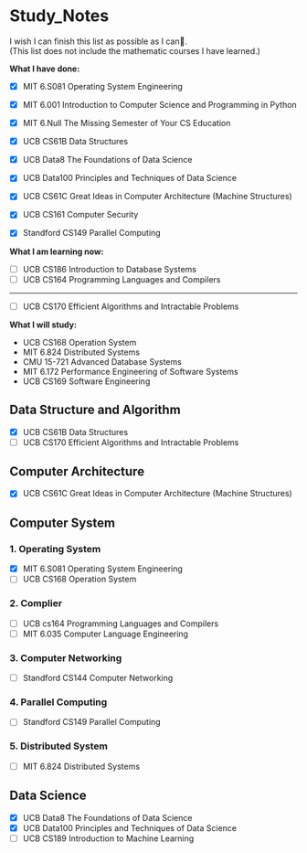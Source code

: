 # Study_Notes
I wish I can finish this list as possible as I can🎋. <br/>
(This list does not include the mathematic courses I have learned.) <br/>

**What I have done:**
- [x] MIT 6.S081 Operating System Engineering 
- [x] MIT 6.001 Introduction to Computer Science and Programming in Python
- [x] MIT 6.Null The Missing Semester of Your CS Education
- [x] UCB CS61B Data Structures
- [x] UCB Data8 The Foundations of Data Science
- [x] UCB Data100 Principles and Techniques of Data Science
- [x] UCB CS61C Great Ideas in Computer Architecture (Machine Structures)
- [x] UCB CS161 Computer Security
- [x] Standford CS149 Parallel Computing


**What I am learning now:**
- [ ] UCB CS186 Introduction to Database Systems
- [ ] UCB CS164 Programming Languages and Compilers
---
- [ ] UCB CS170 Efficient Algorithms and Intractable Problems


**What I will study:**
- UCB CS168 Operation System
- MIT 6.824 Distributed Systems
- CMU 15-721 Advanced Database Systems
- MIT 6.172 Performance Engineering of Software Systems
- UCB CS169 Software Engineering	

## Data Structure and Algorithm
- [x] UCB CS61B Data Structures
- [ ] UCB CS170 Efficient Algorithms and Intractable Problems

## Computer Architecture
- [x] UCB CS61C Great Ideas in Computer Architecture (Machine Structures)


## Computer System
### 1. Operating System
- [x] MIT 6.S081 Operating System Engineering 
- [ ] UCB CS168 Operation System

### 2. Complier
- [ ] UCB cs164 Programming Languages and Compilers
- [ ] MIT 6.035 Computer Language Engineering

### 3. Computer Networking
- [ ] Standford CS144 Computer Networking

### 4. Parallel Computing
- [ ] Standford CS149 Parallel Computing

### 5. Distributed System
- [ ] MIT 6.824 Distributed Systems

## Data Science
- [x] UCB Data8 The Foundations of Data Science
- [x] UCB Data100 Principles and Techniques of Data Science
- [ ] UCB CS189 Introduction to Machine Learning
